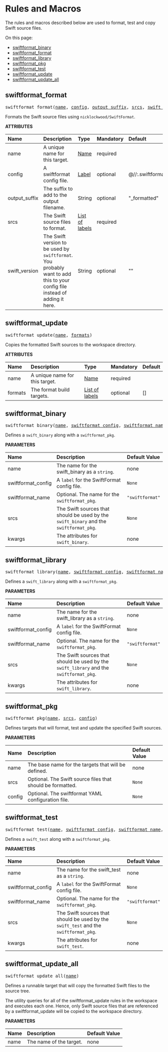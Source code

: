 <!-- Generated with Stardoc, Do Not Edit! -->
# Rules and Macros

The rules and macros described below are used to format, test and 
copy Swift source files.

On this page:

  * [swiftformat_binary](#swiftformat_binary)
  * [swiftformat_format](#swiftformat_format)
  * [swiftformat_library](#swiftformat_library)
  * [swiftformat_pkg](#swiftformat_pkg)
  * [swiftformat_test](#swiftformat_test)
  * [swiftformat_update](#swiftformat_update)
  * [swiftformat_update_all](#swiftformat_update_all)


<a id="#swiftformat_format"></a>

## swiftformat_format

<pre>
swiftformat_format(<a href="#swiftformat_format-name">name</a>, <a href="#swiftformat_format-config">config</a>, <a href="#swiftformat_format-output_suffix">output_suffix</a>, <a href="#swiftformat_format-srcs">srcs</a>, <a href="#swiftformat_format-swift_version">swift_version</a>)
</pre>

Formats the Swift source files using `nicklockwood/SwiftFormat`.

**ATTRIBUTES**


| Name  | Description | Type | Mandatory | Default |
| :------------- | :------------- | :------------- | :------------- | :------------- |
| <a id="swiftformat_format-name"></a>name |  A unique name for this target.   | <a href="https://bazel.build/docs/build-ref.html#name">Name</a> | required |  |
| <a id="swiftformat_format-config"></a>config |  A swiftformat config file.   | <a href="https://bazel.build/docs/build-ref.html#labels">Label</a> | optional | @//:.swiftformat |
| <a id="swiftformat_format-output_suffix"></a>output_suffix |  The suffix to add to the output filename.   | String | optional | "_formatted" |
| <a id="swiftformat_format-srcs"></a>srcs |  The Swift source files to format.   | <a href="https://bazel.build/docs/build-ref.html#labels">List of labels</a> | required |  |
| <a id="swiftformat_format-swift_version"></a>swift_version |  The Swift version to be used by <code>swiftformat</code>. You probably want to add this to your config file instead of adding it here.   | String | optional | "" |


<a id="#swiftformat_update"></a>

## swiftformat_update

<pre>
swiftformat_update(<a href="#swiftformat_update-name">name</a>, <a href="#swiftformat_update-formats">formats</a>)
</pre>

Copies the formatted Swift sources to the workspace directory.

**ATTRIBUTES**


| Name  | Description | Type | Mandatory | Default |
| :------------- | :------------- | :------------- | :------------- | :------------- |
| <a id="swiftformat_update-name"></a>name |  A unique name for this target.   | <a href="https://bazel.build/docs/build-ref.html#name">Name</a> | required |  |
| <a id="swiftformat_update-formats"></a>formats |  The format build targets.   | <a href="https://bazel.build/docs/build-ref.html#labels">List of labels</a> | optional | [] |


<a id="#swiftformat_binary"></a>

## swiftformat_binary

<pre>
swiftformat_binary(<a href="#swiftformat_binary-name">name</a>, <a href="#swiftformat_binary-swiftformat_config">swiftformat_config</a>, <a href="#swiftformat_binary-swiftformat_name">swiftformat_name</a>, <a href="#swiftformat_binary-srcs">srcs</a>, <a href="#swiftformat_binary-kwargs">kwargs</a>)
</pre>

Defines a `swift_binary` along with a `swiftformat_pkg`.

**PARAMETERS**


| Name  | Description | Default Value |
| :------------- | :------------- | :------------- |
| <a id="swiftformat_binary-name"></a>name |  The name for the swift_binary as a <code>string</code>.   |  none |
| <a id="swiftformat_binary-swiftformat_config"></a>swiftformat_config |  A <code>label</code> for the SwiftFormat config file.   |  <code>None</code> |
| <a id="swiftformat_binary-swiftformat_name"></a>swiftformat_name |  Optional. The name for the <code>swiftformat_pkg</code>.   |  <code>"swiftformat"</code> |
| <a id="swiftformat_binary-srcs"></a>srcs |  The Swift sources that should be used by the <code>swift_binary</code> and the <code>swiftformat_pkg</code>.   |  <code>None</code> |
| <a id="swiftformat_binary-kwargs"></a>kwargs |  The attributes for <code>swift_binary</code>.   |  none |


<a id="#swiftformat_library"></a>

## swiftformat_library

<pre>
swiftformat_library(<a href="#swiftformat_library-name">name</a>, <a href="#swiftformat_library-swiftformat_config">swiftformat_config</a>, <a href="#swiftformat_library-swiftformat_name">swiftformat_name</a>, <a href="#swiftformat_library-srcs">srcs</a>, <a href="#swiftformat_library-kwargs">kwargs</a>)
</pre>

Defines a `swift_library` along with a `swiftformat_pkg`.

**PARAMETERS**


| Name  | Description | Default Value |
| :------------- | :------------- | :------------- |
| <a id="swiftformat_library-name"></a>name |  The name for the swift_library as a <code>string</code>.   |  none |
| <a id="swiftformat_library-swiftformat_config"></a>swiftformat_config |  A <code>label</code> for the SwiftFormat config file.   |  <code>None</code> |
| <a id="swiftformat_library-swiftformat_name"></a>swiftformat_name |  Optional. The name for the <code>swiftformat_pkg</code>.   |  <code>"swiftformat"</code> |
| <a id="swiftformat_library-srcs"></a>srcs |  The Swift sources that should be used by the <code>swift_library</code> and the <code>swiftformat_pkg</code>.   |  <code>None</code> |
| <a id="swiftformat_library-kwargs"></a>kwargs |  The attributes for <code>swift_library</code>.   |  none |


<a id="#swiftformat_pkg"></a>

## swiftformat_pkg

<pre>
swiftformat_pkg(<a href="#swiftformat_pkg-name">name</a>, <a href="#swiftformat_pkg-srcs">srcs</a>, <a href="#swiftformat_pkg-config">config</a>)
</pre>

Defines targets that will format, test and update the specified Swift sources.

**PARAMETERS**


| Name  | Description | Default Value |
| :------------- | :------------- | :------------- |
| <a id="swiftformat_pkg-name"></a>name |  The base name for the targets that will be defined.   |  none |
| <a id="swiftformat_pkg-srcs"></a>srcs |  Optional. The Swift source files that should be formatted.   |  <code>None</code> |
| <a id="swiftformat_pkg-config"></a>config |  Optional. The swiftformat YAML configuration file.   |  <code>None</code> |


<a id="#swiftformat_test"></a>

## swiftformat_test

<pre>
swiftformat_test(<a href="#swiftformat_test-name">name</a>, <a href="#swiftformat_test-swiftformat_config">swiftformat_config</a>, <a href="#swiftformat_test-swiftformat_name">swiftformat_name</a>, <a href="#swiftformat_test-srcs">srcs</a>, <a href="#swiftformat_test-kwargs">kwargs</a>)
</pre>

Defines a `swift_test` along with a `swiftformat_pkg`.

**PARAMETERS**


| Name  | Description | Default Value |
| :------------- | :------------- | :------------- |
| <a id="swiftformat_test-name"></a>name |  The name for the swift_test as a <code>string</code>.   |  none |
| <a id="swiftformat_test-swiftformat_config"></a>swiftformat_config |  A <code>label</code> for the SwiftFormat config file.   |  <code>None</code> |
| <a id="swiftformat_test-swiftformat_name"></a>swiftformat_name |  Optional. The name for the <code>swiftformat_pkg</code>.   |  <code>"swiftformat"</code> |
| <a id="swiftformat_test-srcs"></a>srcs |  The Swift sources that should be used by the <code>swift_test</code> and the <code>swiftformat_pkg</code>.   |  <code>None</code> |
| <a id="swiftformat_test-kwargs"></a>kwargs |  The attributes for <code>swift_test</code>.   |  none |


<a id="#swiftformat_update_all"></a>

## swiftformat_update_all

<pre>
swiftformat_update_all(<a href="#swiftformat_update_all-name">name</a>)
</pre>

Defines a runnable target that will copy the formatted Swift files to the source tree.

The utility queries for all of the swiftformat_update rules in the
workspace and executes each one. Hence, only Swift source files that are
referenced by a swiftformat_update will be copied to the workspace
directory.


**PARAMETERS**


| Name  | Description | Default Value |
| :------------- | :------------- | :------------- |
| <a id="swiftformat_update_all-name"></a>name |  The name of the target.   |  none |


